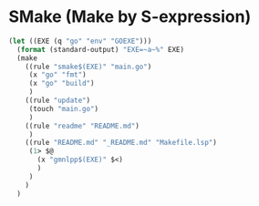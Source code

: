 SMake (Make by S-expression)
============================

```lisp
(let ((EXE (q "go" "env" "GOEXE")))
  (format (standard-output) "EXE=~a~%" EXE)
  (make
    ((rule "smake$(EXE)" "main.go")
     (x "go" "fmt")
     (x "go" "build")
     )
    ((rule "update")
     (touch "main.go")
     )
    ((rule "readme" "README.md")
     )
    ((rule "README.md" "_README.md" "Makefile.lsp")
     (1> $@
       (x "gmnlpp$(EXE)" $<)
       )
     )
    )
  )
```
